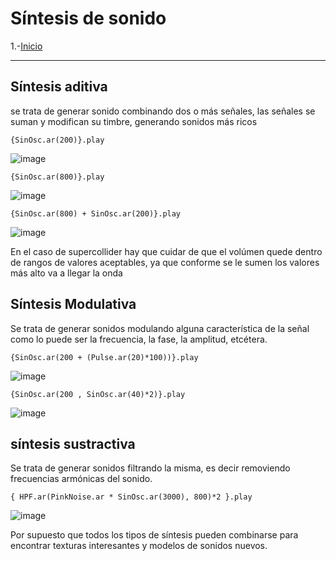# Síntesis de sonido

1.-[Inicio ](README.md)

---


## Síntesis aditiva

se trata de generar sonido combinando dos o más señales, las señales se suman y modifican su timbre, generando sonidos más ricos

```supercollider
{SinOsc.ar(200)}.play
```

![image](https://user-images.githubusercontent.com/17996715/180320606-39ed032e-b661-4aae-abd2-ef32add4cb75.png)


```supercollider
{SinOsc.ar(800)}.play
```

![image](https://user-images.githubusercontent.com/17996715/180320704-2c5733dc-10dd-4487-8b8f-f282b8a05ff5.png)


```supercollider
{SinOsc.ar(800) + SinOsc.ar(200)}.play
```

![image](https://user-images.githubusercontent.com/17996715/180320766-9ad00253-9875-44da-a0ec-e87196e660ac.png)


En el caso de supercollider hay que cuidar de que el volúmen quede dentro de rangos de valores aceptables, ya que conforme se le sumen los valores más alto va a llegar la onda



## Síntesis Modulativa

Se trata de generar sonidos modulando alguna característica de la señal como lo puede ser la frecuencia, la fase, la amplitud, etcétera.

```supercollider
{SinOsc.ar(200 + (Pulse.ar(20)*100))}.play
```

![image](https://user-images.githubusercontent.com/17996715/180321001-bbe438e7-e984-4b25-ad76-e91333772bb4.png)

```supercollider
{SinOsc.ar(200 , SinOsc.ar(40)*2)}.play
```

![image](https://user-images.githubusercontent.com/17996715/180321196-380e213a-c4a1-43bf-8aeb-a65d36dfee73.png)


## síntesis sustractiva

Se trata de generar sonidos filtrando la misma, es decir removiendo frecuencias armónicas del sonido.

```supercollider
{ HPF.ar(PinkNoise.ar * SinOsc.ar(3000), 800)*2 }.play
```

![image](https://user-images.githubusercontent.com/17996715/180321537-b24db13e-505a-49f2-9199-bbb7a6c16c70.png)


Por supuesto que todos los tipos de síntesis pueden combinarse para encontrar texturas interesantes y modelos de sonidos nuevos.


